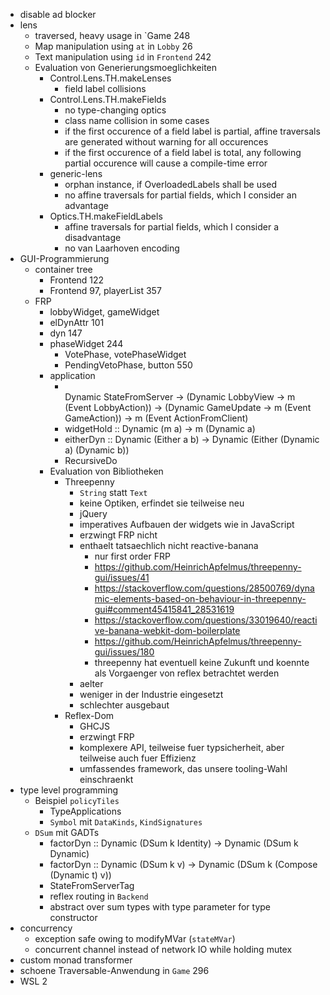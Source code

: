- disable ad blocker
- lens
  - traversed, heavy usage in `Game 248
  - Map manipulation using `at` in `Lobby` 26
  - Text manipulation using `id` in `Frontend` 242
  - Evaluation von Generierungsmoeglichkeiten
    - Control.Lens.TH.makeLenses
      - field label collisions
    - Control.Lens.TH.makeFields
      - no type-changing optics
      - class name collision in some cases
      - if the first occurence of a field label is partial, affine traversals are generated without warning for all occurences
      - if the first occurence of a field label is total, any following partial occurence will cause a compile-time error
    - generic-lens
      - orphan instance, if OverloadedLabels shall be used
      - no affine traversals for partial fields, which I consider an advantage
    - Optics.TH.makeFieldLabels
      - affine traversals for partial fields, which I consider a disadvantage
      - no van Laarhoven encoding
- GUI-Programmierung
  - container tree
    - Frontend 122
    - Frontend 97, playerList 357
  - FRP
    - lobbyWidget, gameWidget
    - elDynAttr 101
    - dyn 147
    - phaseWidget 244
      - VotePhase, votePhaseWidget
      - PendingVetoPhase, button 550
    - application
      - \
        Dynamic StateFromServer ->
        (Dynamic LobbyView -> m (Event LobbyAction)) ->
        (Dynamic GameUpdate -> m (Event GameAction)) ->
        m (Event ActionFromClient)
      - widgetHold :: Dynamic (m a) -> m (Dynamic a)
      - eitherDyn :: Dynamic (Either a b) -> Dynamic (Either (Dynamic a) (Dynamic b))
      - RecursiveDo
    - Evaluation von Bibliotheken
      - Threepenny
        - `String` statt `Text`
        - keine Optiken, erfindet sie teilweise neu
        - jQuery
        - imperatives Aufbauen der widgets wie in JavaScript
        - erzwingt FRP nicht
        - enthaelt tatsaechlich nicht reactive-banana
          - nur first order FRP
          - https://github.com/HeinrichApfelmus/threepenny-gui/issues/41
          - https://stackoverflow.com/questions/28500769/dynamic-elements-based-on-behaviour-in-threepenny-gui#comment45415841_28531619
          - https://stackoverflow.com/questions/33019640/reactive-banana-webkit-dom-boilerplate
          - https://github.com/HeinrichApfelmus/threepenny-gui/issues/180
          - threepenny hat eventuell keine Zukunft und koennte als Vorgaenger von reflex betrachtet werden
        - aelter
        - weniger in der Industrie eingesetzt
        - schlechter ausgebaut
      - Reflex-Dom
        - GHCJS
        - erzwingt FRP
        - komplexere API, teilweise fuer typsicherheit, aber teilweise auch fuer Effizienz
        - umfassendes framework, das unsere tooling-Wahl einschraenkt
- type level programming
  - Beispiel `policyTiles`
    - TypeApplications
    - `Symbol` mit `DataKinds`, `KindSignatures`
  - `DSum` mit GADTs
    - factorDyn :: Dynamic (DSum k Identity) -> Dynamic (DSum k Dynamic)
    - factorDyn :: Dynamic (DSum k v) -> Dynamic (DSum k (Compose (Dynamic t) v))
    - StateFromServerTag
    - reflex routing in `Backend`
    - abstract over sum types with type parameter for type constructor
- concurrency
  - exception safe owing to modifyMVar (`stateMVar`)
  - concurrent channel instead of network IO while holding mutex
- custom monad transformer
- schoene Traversable-Anwendung in `Game` 296
- WSL 2
